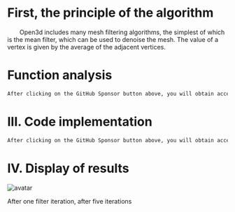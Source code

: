 #  First, the principle of the algorithm 

   Open3d includes many mesh filtering algorithms, the simplest of which is the mean filter, which can be used to denoise the mesh. The value of a vertex is given by the average of the adjacent vertices. 

#  Function analysis 

  ```python  
After clicking on the GitHub Sponsor button above, you will obtain access permissions to my private code repository ( https://github.com/slowlon/my_code_bar ) to view this blog code. By searching the code number of this blog, you can find the code you need, code number is: 2024020309574489775
  ```  
#  III. Code implementation 

  ```python  
After clicking on the GitHub Sponsor button above, you will obtain access permissions to my private code repository ( https://github.com/slowlon/my_code_bar ) to view this blog code. By searching the code number of this blog, you can find the code you need, code number is: 2024020309574489775
  ```  
#  IV. Display of results 

 ![avatar]( 20201201100120180.png) 

  After one filter iteration, after five iterations  

